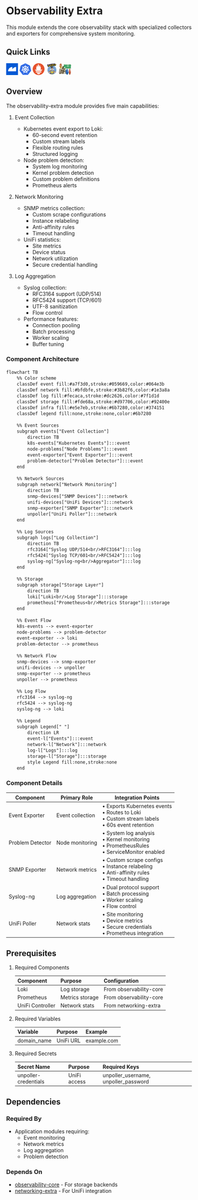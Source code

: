 # Observability Extra

This module extends the core observability stack with specialized collectors and exporters for comprehensive system monitoring.

## Quick Links

<a href="https://github.com/resmoio/kubernetes-event-exporter" target="_blank"><img src="../../../.static/images/logos/resmoio.png" width="32" height="32" alt="Kubernetes Event Exporter"></a> <a href="https://github.com/kubernetes/node-problem-detector" target="_blank"><img src="../../../.static/images/logos/kubernetes.svg" width="32" height="32" alt="Node Problem Detector"></a> <a href="https://github.com/prometheus/snmp_exporter" target="_blank"><img src="../../../.static/images/logos/prometheus.svg" width="32" height="32" alt="SNMP Exporter"></a> <a href="https://www.syslog-ng.com/technical-documents/doc/syslog-ng-open-source-edition/3.37/administration-guide/" target="_blank"><img src="../../../.static/images/logos/syslog-ng.png" width="32" height="32" alt="Syslog-ng"></a> <a href="https://unpoller.com/" target="_blank"><img src="../../../.static/images/logos/unifi-poller.png" width="32" height="32" alt="UniFi Poller"></a>

## Overview

The observability-extra module provides five main capabilities:

1. Event Collection
   - Kubernetes event export to Loki:
     - 60-second event retention
     - Custom stream labels
     - Flexible routing rules
     - Structured logging
   - Node problem detection:
     - System log monitoring
     - Kernel problem detection
     - Custom problem definitions
     - Prometheus alerts

2. Network Monitoring
   - SNMP metrics collection:
     - Custom scrape configurations
     - Instance relabeling
     - Anti-affinity rules
     - Timeout handling
   - UniFi statistics:
     - Site metrics
     - Device status
     - Network utilization
     - Secure credential handling

3. Log Aggregation
   - Syslog collection:
     - RFC3164 support (UDP/514)
     - RFC5424 support (TCP/601)
     - UTF-8 sanitization
     - Flow control
   - Performance features:
     - Connection pooling
     - Batch processing
     - Worker scaling
     - Buffer tuning

### Component Architecture

```mermaid
flowchart TB
    %% Color scheme
    classDef event fill:#a7f3d0,stroke:#059669,color:#064e3b
    classDef network fill:#bfdbfe,stroke:#3b82f6,color:#1e3a8a
    classDef log fill:#fecaca,stroke:#dc2626,color:#7f1d1d
    classDef storage fill:#fde68a,stroke:#d97706,color:#92400e
    classDef infra fill:#e5e7eb,stroke:#6b7280,color:#374151
    classDef legend fill:none,stroke:none,color:#6b7280

    %% Event Sources
    subgraph events["Event Collection"]
        direction TB
        k8s-events["Kubernetes Events"]:::event
        node-problems["Node Problems"]:::event
        event-exporter["Event Exporter"]:::event
        problem-detector["Problem Detector"]:::event
    end

    %% Network Sources
    subgraph network["Network Monitoring"]
        direction TB
        snmp-devices["SNMP Devices"]:::network
        unifi-devices["UniFi Devices"]:::network
        snmp-exporter["SNMP Exporter"]:::network
        unpoller["UniFi Poller"]:::network
    end

    %% Log Sources
    subgraph logs["Log Collection"]
        direction TB
        rfc3164["Syslog UDP/514<br/>RFC3164"]:::log
        rfc5424["Syslog TCP/601<br/>RFC5424"]:::log
        syslog-ng["Syslog-ng<br/>Aggregator"]:::log
    end

    %% Storage
    subgraph storage["Storage Layer"]
        direction TB
        loki["Loki<br/>Log Storage"]:::storage
        prometheus["Prometheus<br/>Metrics Storage"]:::storage
    end

    %% Event Flow
    k8s-events --> event-exporter
    node-problems --> problem-detector
    event-exporter --> loki
    problem-detector --> prometheus

    %% Network Flow
    snmp-devices --> snmp-exporter
    unifi-devices --> unpoller
    snmp-exporter --> prometheus
    unpoller --> prometheus

    %% Log Flow
    rfc3164 --> syslog-ng
    rfc5424 --> syslog-ng
    syslog-ng --> loki

    %% Legend
    subgraph Legend[" "]
        direction LR
        event-l["Events"]:::event
        network-l["Network"]:::network
        log-l["Logs"]:::log
        storage-l["Storage"]:::storage
        style Legend fill:none,stroke:none
    end
```

### Component Details

| Component | Primary Role | Integration Points |
|-----------|-------------|-------------------|
| Event Exporter | Event collection | • Exports Kubernetes events<br>• Routes to Loki<br>• Custom stream labels<br>• 60s event retention |
| Problem Detector | Node monitoring | • System log analysis<br>• Kernel monitoring<br>• PrometheusRules<br>• ServiceMonitor enabled |
| SNMP Exporter | Network metrics | • Custom scrape configs<br>• Instance relabeling<br>• Anti-affinity rules<br>• Timeout handling |
| Syslog-ng | Log aggregation | • Dual protocol support<br>• Batch processing<br>• Worker scaling<br>• Flow control |
| UniFi Poller | Network stats | • Site monitoring<br>• Device metrics<br>• Secure credentials<br>• Prometheus integration |

## Prerequisites

1. Required Components

   | Component | Purpose | Configuration |
   |-----------|---------|---------------|
   | Loki | Log storage | From observability-core |
   | Prometheus | Metrics storage | From observability-core |
   | UniFi Controller | Network stats | From networking-extra |

2. Required Variables

   | Variable | Purpose | Example |
   |----------|---------|---------|
   | domain_name | UniFi URL | example.com |

3. Required Secrets

   | Secret Name | Purpose | Required Keys |
   |-------------|---------|---------------|
   | unpoller-credentials | UniFi access | unpoller_username, unpoller_password |

## Dependencies

### Required By

- Application modules requiring:
  - Event monitoring
  - Network metrics
  - Log aggregation
  - Problem detection

### Depends On

- [observability-core](../observability-core) - For storage backends
- [networking-extra](../networking-extra) - For UniFi integration
